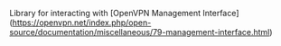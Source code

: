 
Library for interacting with [OpenVPN Management Interface] (https://openvpn.net/index.php/open-source/documentation/miscellaneous/79-management-interface.html)
